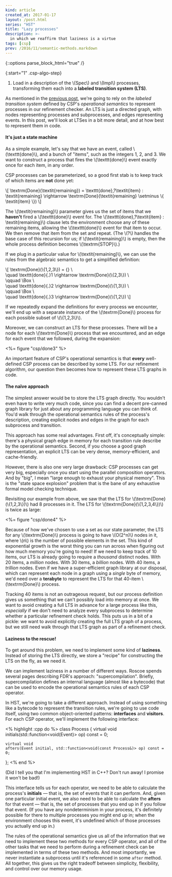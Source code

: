 ```yaml
---
kind: article
created_at: 2017-01-17
layout: /post.html
series: "HST"
title: "Lazy processes"
description: >-
  in which we reaffirm that laziness is a virtue
tags: [csp]
prev: /2016/11/semantic-methods.markdown
---
```


{::options parse_block_html="true" /}

<script type="text/x-mathjax-config">
MathJax.Hub.Config({
  TeX: {
    Macros: {
      interleavesym: "|\\mkern-2mu|\\mkern-2mu|",
      interleave: "\\mathrel{\\interleavesym}",
    }
  }
});
</script>

{:start="1" .csp-algo-step}
  1. Load in a description of the \\(Spec\\) and \\(Impl\\) processes,
     transforming them each into a **labeled transition system (LTS)**.

As mentioned in the [previous post][semantic methods], we're going to rely on
the *labeled transition system* defined by CSP's *operational semantics* to
represent processes in our refinement checker.  An LTS is just a directed graph,
with nodes representing processes and subprocesses, and edges representing
events.  In this post, we'll look at LTSes in a bit more detail, and at how best
to represent them in code.

[semantic methods]: /2016/11/semantic-methods/

#### It's just a state machine

As a simple example, let's say that we have an event, called
\\(\texttt{done}\\), and a bunch of "items", such as the integers 1, 2, and 3.
We want to construct a process that fires the \\(\texttt{done}\\) event exactly
once for each item, in any order.

CSP processes can be parameterized, so a good first stab is to keep track of
which items are **not** done yet:

\\[
\textrm{Done}(\textit{remaining}) =
  \texttt{done}\,?\textit{item} : \textit{remaining}
  \rightarrow
  \textrm{Done}(\textit{remaining} \setminus \\{ \textit{item} \\})
\\]

The \\(\textit{remaining}\\) parameter gives us the set of items that we
**haven't** fired a \\(\texttt{done}\\) event for.  The
\\(\texttt{done}\,?\textit{item} : \textit{remaining}\\) clause lets the
environment choose any of these remaining items, allowing the
\\(\texttt{done}\\) event for that item to occur.  We then remove that item from
the set and repeat.  (The \\(?\\) handles the base case of this recursion for
us; if \\(\textit{remaining}\\) is empty, then the whole process definition
becomes \\(\textrm{STOP}\\).)

If we plug in a particular value for \\(\textit{remaining}\\), we can use the
rules from the algebraic semantics to get a simplified definition:

\\[
\textrm{Done}(\\{1,2,3\\}) = {} \\\
  \quad \texttt{done}{.}1 \rightarrow \textrm{Done}(\\{2,3\\}) \\\
  \qquad \Box \\\
  \quad \texttt{done}{.}2 \rightarrow \textrm{Done}(\\{1,3\\}) \\\
  \qquad \Box \\\
  \quad \texttt{done}{.}3 \rightarrow \textrm{Done}(\\{1,2\\})
\\]

If we repeatedly expand the definitions for every process we encounter, we'll
end up with a separate instance of the \\(\textrm{Done}\\) process for each
possible subset of \\(\\{1,2,3\\}\\).

Moreover, we can construct an LTS for these processes.  There will be a node for
each \\(\\textrm{Done}\\) process that we encountered, and an edge for each
event that we followed, during the expansion:

<%= figure "csp/done3" %>

An important feature of CSP's operational semantics is that **every**
well-defined CSP process can be described by some LTS.  For our refinement
algorithm, our question then becomes how to represent these LTS graphs in code.

#### The naïve approach

The simplest answer would be to store the LTS graph directly.  You wouldn't even
have to write very much code, since you can find a decent pre-canned graph
library for just about any programming language you can think of.  You'd walk
through the operational semantics rules of the process's description, creating
explicit nodes and edges in the graph for each subprocess and transition.

This approach has some real advantages.  First off, it's conceptually simple:
there's a physical graph edge in memory for each transition rule describe by the
operational semantics.  Second, if you choose a good graph representation, an
explicit LTS can be very dense, memory-efficient, and cache-friendly.

However, there is also one very large drawback: CSP processes can get very big,
especially once you start using the parallel composition operators.  And by
"big", I mean "large enough to exhaust your physical memory".  This is the
"state space explosion" problem that is the bane of any exhaustive formal model
checking technique.

Revisiting our example from above, we saw that the LTS for
\\(\textrm{Done}(\\{1,2,3\\})\\) had 8 processes in it.  The LTS for
\\(\textrm{Done}(\\{1,2,3,4\\})\\) is twice as large:

<%= figure "csp/done4" %>

Because of how we've chosen to use a set as our state parameter, the LTS for any
\\(\textrm{Done}\\) process is going to have \\(O(2^n)\\) nodes in it, where
\\(n\\) is the number of possible elements in the set.  This kind of exponential
growth is the worst thing you can run across when figuring out how much memory
you're going to need!  If we need to keep track of 10 items, our LTS is already
going to require a *thousand* distinct nodes.  With 20 items, a *million* nodes.
With 30 items, a *billion* nodes.  With 40 items, a *trillion* nodes.  Even if
we have a super-efficient graph library at our disposal, which can represent
each node in a graph using a *single* byte of memory, we'd need over a
**terabyte** to represent the LTS for that 40-item \\(\textrm{Done}\\) process.

Tracking 40 items is not an outrageous request, but our process definition gives
us something that we can't possibly load into memory at once.  We want to avoid
creating a full LTS in advance for a large process like this, *especially* if we
don't need to analyze every subprocess to determine whether a particular
refinement check holds.  This puts us in a bit of a pickle: we want to avoid
explicitly creating the full LTS graph of a process, but we still need walk
through that LTS graph as part of a refinement check.

#### Laziness to the rescue!

To get around this problem, we need to implement some kind of **laziness**.
Instead of storing the LTS directly, we store a "recipe" for constructing the
LTS on the fly, as we need it.

We can implement laziness in a number of different ways.  Roscoe spends several
pages describing FDR's approach: "supercompilation".  Briefly, supercompilation
defines an internal language (almost like a bytecode) that can be used to encode
the operational semantics rules of each CSP operator.

In HST, we're going to take a different approach.  Instead of using something
like a bytecode to represent the transition rules, we're going to use code
itself, using two common object-oriented patterns: **interfaces** and
**visitors**.  For each CSP operator, we'll implement the following interface:

<% highlight :cpp do %>
class Process {
    virtual void initials(std::function<void(Event)> op) const = 0;

    virtual void
    afters(Event initial, std::function<void(const Process&)> op) const = 0;
};
<% end %>

(Did I tell you that I'm implementing HST in C++?  Don't run away!  I promise it
won't be bad!)

This interface tells us for each operator, we need to be able to calculate the
process's **initials** — that is, the set of events that it can perform.  And,
given one particular initial event, we also need to be able to calculate the
**afters** for that event — that is, the set of processes that you end up in if
you follow that event.  (If you have any nondeterminism in your process, it's
definitely possible for there to multiple processes you might end up in; when
the environment chooses this event, it's undefined which of those processes you
actually end up in.)

The rules of the operational semantics give us all of the information that we
need to implement these two methods for every CSP operator, and all of the other
tasks that we need to perform during a refinement check can be implemented in
terms of these two methods.  And most importantly, we never instantiate a
subprocess until it's referenced in some `after` method.  All together, this
gives us the right tradeoff between simplicity, flexibility, and control over
our memory usage.
